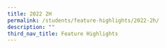 ```yaml
---
title: 2022 2H
permalink: /students/feature-highlights/2022-2h/
description: ""
third_nav_title: Feature Highlights
---
```

